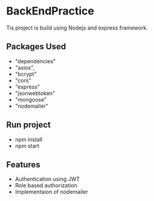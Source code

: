 # BackEndPractice
Tis project is build using Nodejs and express framework.

## Packages Used

* "dependencies"
* "axios",
* "bcrypt"
* "cors"
* "express"
* "jsonwebtoken"
* "mongoose"
* "nodemailer"
 
## Run project 
* npm install 
* npm start

## Features
* Authentication using JWT
* Role based authorization 
* Implementaion of nodemailer
